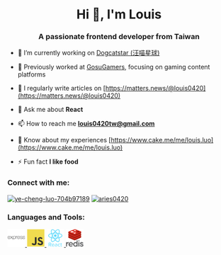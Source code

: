 <h1 align="center">Hi 👋, I'm Louis</h1>
<h3 align="center">A passionate frontend developer from Taiwan</h3>

- 🔭 I’m currently working on [Dogcatstar (汪喵星球)](https://www.dogcatstar.com/)
  
- 💼 Previously worked at [GosuGamers](https://www.gosugamers.net/), focusing on gaming content platforms
  
- 📝 I regularly write articles on [https://matters.news/@louis0420](https://matters.news/@louis0420)

- 💬 Ask me about **React**

- 📫 How to reach me **louis0420tw@gmail.com**

- 📄 Know about my experiences [https://www.cake.me/me/louis.luo](https://www.cake.me/me/louis.luo)

- ⚡ Fun fact **I like food**

<h3 align="left">Connect with me:</h3>
<p align="left">
<a href="https://linkedin.com/in/ye-cheng-luo-704b97189" target="blank"><img align="center" src="https://raw.githubusercontent.com/rahuldkjain/github-profile-readme-generator/master/src/images/icons/Social/linked-in-alt.svg" alt="ye-cheng-luo-704b97189" height="30" width="40" /></a>
<a href="https://www.leetcode.com/aries0420" target="blank"><img align="center" src="https://raw.githubusercontent.com/rahuldkjain/github-profile-readme-generator/master/src/images/icons/Social/leet-code.svg" alt="aries0420" height="30" width="40" /></a>
</p>

<h3 align="left">Languages and Tools:</h3>
<p align="left"> <a href="https://expressjs.com" target="_blank" rel="noreferrer"> <img src="https://raw.githubusercontent.com/devicons/devicon/master/icons/express/express-original-wordmark.svg" alt="express" width="40" height="40"/> </a> <a href="https://developer.mozilla.org/en-US/docs/Web/JavaScript" target="_blank" rel="noreferrer"> <img src="https://raw.githubusercontent.com/devicons/devicon/master/icons/javascript/javascript-original.svg" alt="javascript" width="40" height="40"/> </a> <a href="https://reactjs.org/" target="_blank" rel="noreferrer"> <img src="https://raw.githubusercontent.com/devicons/devicon/master/icons/react/react-original-wordmark.svg" alt="react" width="40" height="40"/> </a> <a href="https://redis.io" target="_blank" rel="noreferrer"> <img src="https://raw.githubusercontent.com/devicons/devicon/master/icons/redis/redis-original-wordmark.svg" alt="redis" width="40" height="40"/> </a> </p>
